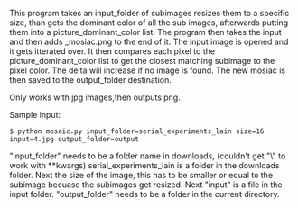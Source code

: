 This program takes an input_folder of subimages resizes them to a specific size, than gets the dominant color of all the sub images, afterwards putting them into a picture_dominant_color list. The program then takes the input and then adds _mosiac.png to the end of it.
The input image is opened and it gets itterated over. It then compares each pixel to the picture_dominant_color list to get the closest matching subimage to the pixel color. The delta will increase if no image is found. The new mosiac is then saved to the output_folder destination.

Only works with jpg images,then outputs png.

Sample input:
```
$ python mosaic.py input_folder=serial_experiments_lain size=16 input=4.jpg output_folder=output
```
"input_folder" needs to be a folder name in downloads, (couldn't get "\\" to work with **kwargs)
serial_experiments_lain is a folder in the downloads folder.
Next the size of the image, this has to be smaller or equal to the subimage becuase the subimages get resized.
Next "input" is a file in the input folder.
"output_folder" needs to be a folder in the current directory.

